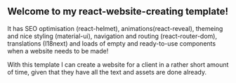 ## Welcome to my react-website-creating template!

It has SEO optimisation (react-helmet), animations(react-reveal), themeing and nice styling (material-ui), navigation and routing (react-router-dom), translations (I18next) and loads of empty and ready-to-use components when a website needs to be made!

With this template I can create a website for a client in a rather short amount of time, given that they have all the text and assets are done already.
